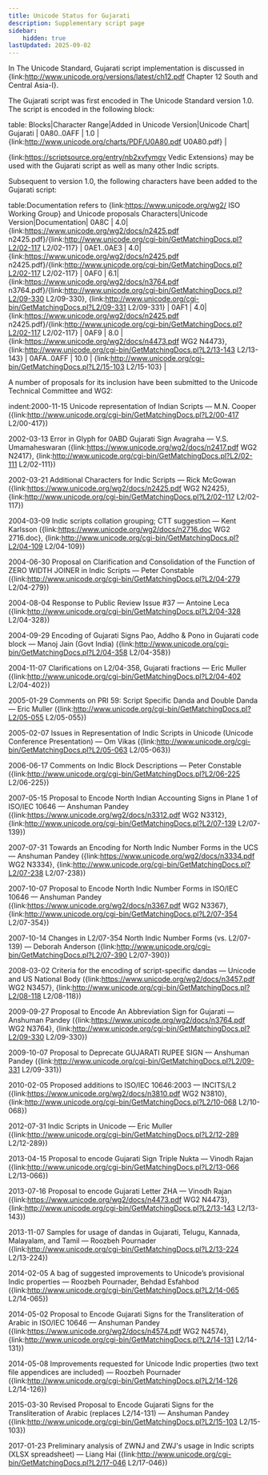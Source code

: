 ```yaml
---
title: Unicode Status for Gujarati
description: Supplementary script page
sidebar:
    hidden: true
lastUpdated: 2025-09-02
---
```


In The Unicode Standard, Gujarati script implementation is discussed in {link:http://www.unicode.org/versions/latest/ch12.pdf Chapter 12 South and Central Asia-I}.

[comment]: # (end of intro)

[comment]: # (start of blocks)

The Gujarati script was first encoded in The Unicode Standard version 1.0. The script is encoded in the following block:

table:
Blocks|Character Range|Added in Unicode Version|Unicode Chart|
Gujarati | 0A80..0AFF | 1.0 | {link:http://www.unicode.org/charts/PDF/U0A80.pdf U0A80.pdf} |

{link:https://scriptsource.org/entry/nb2xvfymgv Vedic Extensions} may be used with the Gujarati script as well as many other Indic scripts.

[comment]: # (end of blocks)

[comment]: # (start of chars)

Subsequent to version 1.0, the following characters have been added to the Gujarati script:

table:Documentation refers to {link:https://www.unicode.org/wg2/ ISO Working Group} and Unicode proposals
Characters|Unicode Version|Documentation|
0A8C | 4.0| {link:https://www.unicode.org/wg2/docs/n2425.pdf n2425.pdf}/{link:http://www.unicode.org/cgi-bin/GetMatchingDocs.pl?L2/02-117 L2/02-117} |
0AE1..0AE3 | 4.0| {link:https://www.unicode.org/wg2/docs/n2425.pdf n2425.pdf}/{link:http://www.unicode.org/cgi-bin/GetMatchingDocs.pl?L2/02-117 L2/02-117} |
0AF0 | 6.1| {link:https://www.unicode.org/wg2/docs/n3764.pdf n3764.pdf}/{link:http://www.unicode.org/cgi-bin/GetMatchingDocs.pl?L2/09-330 L2/09-330}, {link:http://www.unicode.org/cgi-bin/GetMatchingDocs.pl?L2/09-331 L2/09-331} |
0AF1 | 4.0| {link:https://www.unicode.org/wg2/docs/n2425.pdf n2425.pdf}/{link:http://www.unicode.org/cgi-bin/GetMatchingDocs.pl?L2/02-117 L2/02-117} |
0AF9 | 8.0 | {link:https://www.unicode.org/wg2/docs/n4473.pdf WG2 N4473}, {link:http://www.unicode.org/cgi-bin/GetMatchingDocs.pl?L2/13-143 L2/13-143} |
0AFA..0AFF | 10.0 | {link:http://www.unicode.org/cgi-bin/GetMatchingDocs.pl?L2/15-103 L2/15-103} |

[comment]: # (end of chars)

[comment]: # (start of rest)

A number of proposals for its inclusion have been submitted to the Unicode Technical Committee and WG2:

indent:2000-11-15 Unicode representation of Indian Scripts — M.N. Cooper ({link:http://www.unicode.org/cgi-bin/GetMatchingDocs.pl?L2/00-417 L2/00-417})

2002-03-13 Error in Glyph for 0ABD Gujarati Sign Avagraha — V.S. Umamaheswaran ({link:https://www.unicode.org/wg2/docs/n2417.pdf WG2 N2417}, {link:http://www.unicode.org/cgi-bin/GetMatchingDocs.pl?L2/02-111 L2/02-111})

2002-03-21 Additional Characters for Indic Scripts — Rick McGowan ({link:https://www.unicode.org/wg2/docs/n2425.pdf WG2 N2425}, {link:http://www.unicode.org/cgi-bin/GetMatchingDocs.pl?L2/02-117 L2/02-117})

2004-03-09 Indic scripts collation grouping; CTT suggestion — Kent Karlsson ({link:https://www.unicode.org/wg2/docs/n2716.doc WG2 2716.doc}, {link:http://www.unicode.org/cgi-bin/GetMatchingDocs.pl?L2/04-109 L2/04-109})

2004-06-30 Proposal on Clarification and Consolidation of the Function of ZERO WIDTH JOINER in Indic Scripts —  Peter Constable ({link:http://www.unicode.org/cgi-bin/GetMatchingDocs.pl?L2/04-279 L2/04-279})

2004-08-04 Response to Public Review Issue #37 — Antoine Leca ({link:http://www.unicode.org/cgi-bin/GetMatchingDocs.pl?L2/04-328 L2/04-328})

2004-09-29 Encoding of Gujarati Signs Pao, Addho & Pono in Gujarati code block — Manoj Jain (Govt India) ({link:http://www.unicode.org/cgi-bin/GetMatchingDocs.pl?L2/04-358 L2/04-358})

2004-11-07 Clarifications on L2/04-358, Gujarati fractions — Eric Muller ({link:http://www.unicode.org/cgi-bin/GetMatchingDocs.pl?L2/04-402 L2/04-402})

2005-01-29 Comments on PRI 59: Script Specific Danda and Double Danda — Eric Muller       ({link:http://www.unicode.org/cgi-bin/GetMatchingDocs.pl?L2/05-055 L2/05-055})

2005-02-07 Issues in Representation of Indic Scripts in Unicode (Unicode Conference Presentation) — Om Vikas ({link:http://www.unicode.org/cgi-bin/GetMatchingDocs.pl?L2/05-063 L2/05-063})

2006-06-17 Comments on Indic Block Descriptions — Peter Constable ({link:http://www.unicode.org/cgi-bin/GetMatchingDocs.pl?L2/06-225 L2/06-225})

2007-05-15 Proposal to Encode North Indian Accounting Signs in Plane 1 of ISO/IEC 10646 — Anshuman Pandey ({link:https://www.unicode.org/wg2/docs/n3312.pdf WG2 N3312}, {link:http://www.unicode.org/cgi-bin/GetMatchingDocs.pl?L2/07-139 L2/07-139})

2007-07-31 Towards an Encoding for North Indic Number Forms in the UCS — Anshuman Pandey ({link:https://www.unicode.org/wg2/docs/n3334.pdf WG2 N3334}, {link:http://www.unicode.org/cgi-bin/GetMatchingDocs.pl?L2/07-238 L2/07-238})

2007-10-07 Proposal to Encode North Indic Number Forms in ISO/IEC 10646 — Anshuman Pandey ({link:https://www.unicode.org/wg2/docs/n3367.pdf WG2 N3367}, {link:http://www.unicode.org/cgi-bin/GetMatchingDocs.pl?L2/07-354 L2/07-354})

2007-10-14 Changes in L2/07-354 North Indic Number Forms (vs. L2/07-139) — Deborah Anderson ({link:http://www.unicode.org/cgi-bin/GetMatchingDocs.pl?L2/07-390 L2/07-390})

2008-03-02 Criteria for the encoding of script-specific dandas — Unicode and US National Body ({link:https://www.unicode.org/wg2/docs/n3457.pdf WG2 N3457}, {link:http://www.unicode.org/cgi-bin/GetMatchingDocs.pl?L2/08-118 L2/08-118})

2009-09-27 Proposal to Encode An Abbreviation Sign for Gujarati — Anshuman Pandey ({link:https://www.unicode.org/wg2/docs/n3764.pdf WG2 N3764}, {link:http://www.unicode.org/cgi-bin/GetMatchingDocs.pl?L2/09-330 L2/09-330})

2009-10-07 Proposal to Deprecate GUJARATI RUPEE SIGN — Anshuman Pandey ({link:http://www.unicode.org/cgi-bin/GetMatchingDocs.pl?L2/09-331 L2/09-331})

2010-02-05 Proposed additions to ISO/IEC 10646:2003 — INCITS/L2 ({link:https://www.unicode.org/wg2/docs/n3810.pdf WG2 N3810}, {link:http://www.unicode.org/cgi-bin/GetMatchingDocs.pl?L2/10-068 L2/10-068})

2012-07-31 Indic Scripts in Unicode — Eric Muller ({link:http://www.unicode.org/cgi-bin/GetMatchingDocs.pl?L2/12-289 L2/12-289})

2013-04-15 Proposal to encode Gujarati Sign Triple Nukta — Vinodh Rajan ({link:http://www.unicode.org/cgi-bin/GetMatchingDocs.pl?L2/13-066 L2/13-066})

2013-07-16 Proposal to encode Gujarati Letter ZHA — Vinodh Rajan ({link:https://www.unicode.org/wg2/docs/n4473.pdf WG2 N4473}, {link:http://www.unicode.org/cgi-bin/GetMatchingDocs.pl?L2/13-143 L2/13-143})

2013-11-07 Samples for usage of dandas in Gujarati, Telugu, Kannada, Malayalam, and Tamil — Roozbeh Pournader ({link:http://www.unicode.org/cgi-bin/GetMatchingDocs.pl?L2/13-224 L2/13-224})

2014-02-05 A bag of suggested improvements to Unicode’s provisional Indic properties — Roozbeh Pournader, Behdad Esfahbod ({link:http://www.unicode.org/cgi-bin/GetMatchingDocs.pl?L2/14-065 L2/14-065})

2014-05-02 Proposal to Encode Gujarati Signs for the Transliteration of Arabic in ISO/IEC 10646 — Anshuman Pandey ({link:https://www.unicode.org/wg2/docs/n4574.pdf WG2 N4574}, {link:http://www.unicode.org/cgi-bin/GetMatchingDocs.pl?L2/14-131 L2/14-131})

2014-05-08 Improvements requested for Unicode Indic properties (two text file appendices are included) — Roozbeh Pournader ({link:http://www.unicode.org/cgi-bin/GetMatchingDocs.pl?L2/14-126 L2/14-126})

2015-03-30 Revised Proposal to Encode Gujarati Signs for the Transliteration of Arabic (replaces L2/14-131) — Anshuman Pandey ({link:http://www.unicode.org/cgi-bin/GetMatchingDocs.pl?L2/15-103 L2/15-103})

2017-01-23 Preliminary analysis of ZWNJ and ZWJ's usage in Indic scripts (XLSX spreadsheet) — Liang Hai ({link:http://www.unicode.org/cgi-bin/GetMatchingDocs.pl?L2/17-046 L2/17-046})
